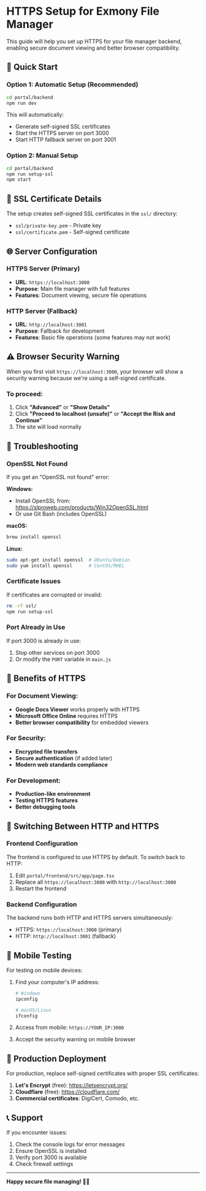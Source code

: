 # HTTPS Setup for Exmony File Manager

This guide will help you set up HTTPS for your file manager backend, enabling secure document viewing and better browser compatibility.

## 🚀 Quick Start

### Option 1: Automatic Setup (Recommended)
```bash
cd portal/backend
npm run dev
```

This will automatically:
- Generate self-signed SSL certificates
- Start the HTTPS server on port 3000
- Start HTTP fallback server on port 3001

### Option 2: Manual Setup
```bash
cd portal/backend
npm run setup-ssl
npm start
```

## 🔐 SSL Certificate Details

The setup creates self-signed SSL certificates in the `ssl/` directory:
- `ssl/private-key.pem` - Private key
- `ssl/certificate.pem` - Self-signed certificate

## 🌐 Server Configuration

### HTTPS Server (Primary)
- **URL**: `https://localhost:3000`
- **Purpose**: Main file manager with full features
- **Features**: Document viewing, secure file operations

### HTTP Server (Fallback)
- **URL**: `http://localhost:3001`
- **Purpose**: Fallback for development
- **Features**: Basic file operations (some features may not work)

## ⚠️ Browser Security Warning

When you first visit `https://localhost:3000`, your browser will show a security warning because we're using a self-signed certificate.

### To proceed:
1. Click **"Advanced"** or **"Show Details"**
2. Click **"Proceed to localhost (unsafe)"** or **"Accept the Risk and Continue"**
3. The site will load normally

## 🔧 Troubleshooting

### OpenSSL Not Found
If you get an "OpenSSL not found" error:

**Windows:**
- Install OpenSSL from: https://slproweb.com/products/Win32OpenSSL.html
- Or use Git Bash (includes OpenSSL)

**macOS:**
```bash
brew install openssl
```

**Linux:**
```bash
sudo apt-get install openssl  # Ubuntu/Debian
sudo yum install openssl      # CentOS/RHEL
```

### Certificate Issues
If certificates are corrupted or invalid:
```bash
rm -rf ssl/
npm run setup-ssl
```

### Port Already in Use
If port 3000 is already in use:
1. Stop other services on port 3000
2. Or modify the `PORT` variable in `main.js`

## 🎯 Benefits of HTTPS

### For Document Viewing:
- **Google Docs Viewer** works properly with HTTPS
- **Microsoft Office Online** requires HTTPS
- **Better browser compatibility** for embedded viewers

### For Security:
- **Encrypted file transfers**
- **Secure authentication** (if added later)
- **Modern web standards compliance**

### For Development:
- **Production-like environment**
- **Testing HTTPS features**
- **Better debugging tools**

## 🔄 Switching Between HTTP and HTTPS

### Frontend Configuration
The frontend is configured to use HTTPS by default. To switch back to HTTP:

1. Edit `portal/frontend/src/app/page.tsx`
2. Replace all `https://localhost:3000` with `http://localhost:3000`
3. Restart the frontend

### Backend Configuration
The backend runs both HTTP and HTTPS servers simultaneously:
- HTTPS: `https://localhost:3000` (primary)
- HTTP: `http://localhost:3001` (fallback)

## 📱 Mobile Testing

For testing on mobile devices:

1. Find your computer's IP address:
   ```bash
   # Windows
   ipconfig
   
   # macOS/Linux
   ifconfig
   ```

2. Access from mobile: `https://YOUR_IP:3000`
3. Accept the security warning on mobile browser

## 🚀 Production Deployment

For production, replace self-signed certificates with proper SSL certificates:

1. **Let's Encrypt** (free): https://letsencrypt.org/
2. **Cloudflare** (free): https://cloudflare.com/
3. **Commercial certificates**: DigiCert, Comodo, etc.

## 📞 Support

If you encounter issues:
1. Check the console logs for error messages
2. Ensure OpenSSL is installed
3. Verify port 3000 is available
4. Check firewall settings

---

**Happy secure file managing! 🔐📁**
